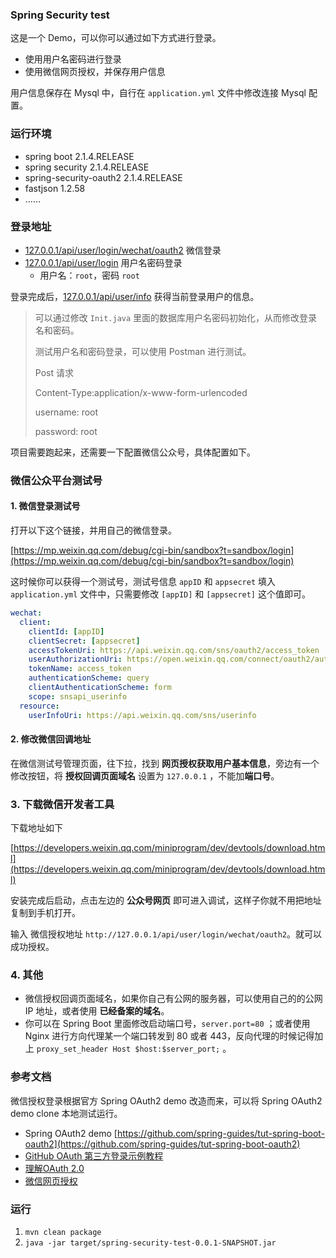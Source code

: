 ### Spring Security test

这是一个 Demo，可以你可以通过如下方式进行登录。

* 使用用户名密码进行登录
* 使用微信网页授权，并保存用户信息

用户信息保存在 Mysql 中，自行在 `application.yml` 文件中修改连接 Mysql 配置。

### 运行环境

* spring boot 2.1.4.RELEASE
* spring security 2.1.4.RELEASE
* spring-security-oauth2 2.1.4.RELEASE
* fastjson 1.2.58
* ……

### 登录地址

* [127.0.0.1/api/user/login/wechat/oauth2](127.0.0.1/api/user/login/wechat/oauth2)  微信登录
* [127.0.0.1/api/user/login](127.0.0.1/api/user/login) 用户名密码登录
  * 用户名：`root`，密码 `root`

登录完成后，[127.0.0.1/api/user/info](127.0.0.1/api/user/info) 获得当前登录用户的信息。



> 可以通过修改 `Init.java` 里面的数据库用户名密码初始化，从而修改登录名和密码。
>
> 测试用户名和密码登录，可以使用 Postman 进行测试。
>
> Post 请求
>
> Content-Type:application/x-www-form-urlencoded
>
> username: root
>
> password: root



项目需要跑起来，还需要一下配置微信公众号，具体配置如下。

### 微信公众平台测试号

#### 1. 微信登录测试号

打开以下这个链接，并用自己的微信登录。

[https://mp.weixin.qq.com/debug/cgi-bin/sandbox?t=sandbox/login](https://mp.weixin.qq.com/debug/cgi-bin/sandbox?t=sandbox/login)

这时候你可以获得一个测试号，测试号信息 `appID` 和 `appsecret` 填入 `application.yml` 文件中，只需要修改 `[appID]` 和 `[appsecret]` 这个值即可。



```yaml
wechat:
  client:
    clientId: [appID]
    clientSecret: [appsecret]
    accessTokenUri: https://api.weixin.qq.com/sns/oauth2/access_token
    userAuthorizationUri: https://open.weixin.qq.com/connect/oauth2/authorize
    tokenName: access_token
    authenticationScheme: query
    clientAuthenticationScheme: form
    scope: snsapi_userinfo
  resource:
    userInfoUri: https://api.weixin.qq.com/sns/userinfo
```



#### 2. 修改微信回调地址

在微信测试号管理页面，往下拉，找到 **网页授权获取用户基本信息**，旁边有一个修改按钮，将 **授权回调页面域名** 设置为 `127.0.0.1` ，不能加**端口号**。



### 3. 下载微信开发者工具

下载地址如下

[https://developers.weixin.qq.com/miniprogram/dev/devtools/download.html](https://developers.weixin.qq.com/miniprogram/dev/devtools/download.html)

 安装完成后启动，点击左边的 **公众号网页** 即可进入调试，这样子你就不用把地址复制到手机打开。

输入 微信授权地址 `http://127.0.0.1/api/user/login/wechat/oauth2`。就可以成功授权。



### 4. 其他

* 微信授权回调页面域名，如果你自己有公网的服务器，可以使用自己的的公网 IP 地址，或者使用 **已经备案的域名**。
* 你可以在 Spring Boot 里面修改启动端口号，`server.port=80` ；或者使用 Nginx 进行方向代理某一个端口转发到 80 或者 443，反向代理的时候记得加上 `proxy_set_header Host $host:$server_port;` 。



### 参考文档

微信授权登录根据官方 Spring OAuth2 demo 改造而来，可以将 Spring OAuth2 demo clone 本地测试运行。

* Spring OAuth2 demo [https://github.com/spring-guides/tut-spring-boot-oauth2](https://github.com/spring-guides/tut-spring-boot-oauth2)
* [GitHub OAuth 第三方登录示例教程](http://www.ruanyifeng.com/blog/2019/04/github-oauth.html)
* [理解OAuth 2.0](http://www.ruanyifeng.com/blog/2014/05/oauth_2_0.html)
* [微信网页授权](https://mp.weixin.qq.com/wiki?t=resource/res_main&id=mp1421140842)




### 运行

1. `mvn clean package`
2. `java -jar target/spring-security-test-0.0.1-SNAPSHOT.jar`
